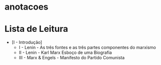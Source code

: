 # anotacoes

# Lista de Leitura
* [I - Introdução]
    * I - Lenin - As três fontes e as três partes componentes do marxismo 
    * II - Lenin - Karl Marx Esboço de uma Biografia 
    * III - Marx & Engels - Manifesto do Partido Comunista
